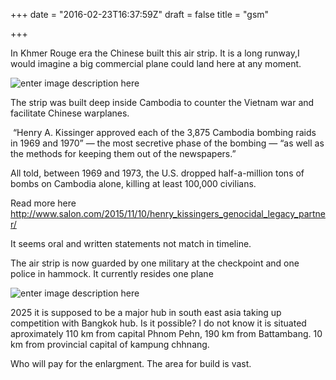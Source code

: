 +++
date = "2016-02-23T16:37:59Z"
draft = false
title = "gsm"

+++
In Khmer Rouge era the Chinese built this air strip. It is a long runway,I would imagine a big commercial plane could land here at any moment. 

![enter image description here][1]


The strip was built deep inside Cambodia to counter the Vietnam war and facilitate Chinese warplanes.

 “Henry A. Kissinger approved each of the 3,875 Cambodia bombing raids in 1969 and 1970” — the most secretive phase of the bombing — “as well as the methods for keeping them out of the newspapers.”

All told, between 1969 and 1973, the U.S. dropped half-a-million tons of bombs on Cambodia alone, killing at least 100,000 civilians. 

Read more here
http://www.salon.com/2015/11/10/henry_kissingers_genocidal_legacy_partner/

It seems oral and written statements not match in timeline.  

The air strip is now guarded by one military at the checkpoint and one police in hammock. It currently resides one plane

![enter image description here][2]


2025 it is supposed to be a major hub in south east asia taking up competition with Bangkok hub. Is it possible?  I do not know it is situated aproximately 110 km from capital Phnom Pehn, 190 km from Battambang. 10 km from provincial capital of kampung chhnang.

Who will pay for the enlargment. The area for build is vast.


<div id="disqus_thread"></div>
<script>
    /**
     *  RECOMMENDED CONFIGURATION VARIABLES: EDIT AND UNCOMMENT THE SECTION BELOW TO INSERT DYNAMIC VALUES FROM YOUR PLATFORM OR CMS.
     *  LEARN WHY DEFINING THESE VARIABLES IS IMPORTANT: https://disqus.com/admin/universalcode/#configuration-variables
     */
    /*
    var disqus_config = function () {
        this.page.url = http://appernetic2.github.io/2016/02/23/gsm/  // 
        this.page.identifier = PAGE_IDENTIFIER; // Replace

[1]: /images/12697273_1323105704381487_4152874675511216701_o.jpg
[2]: /images/12729239_1323268787698512_7866697459634217947_n.jpg
